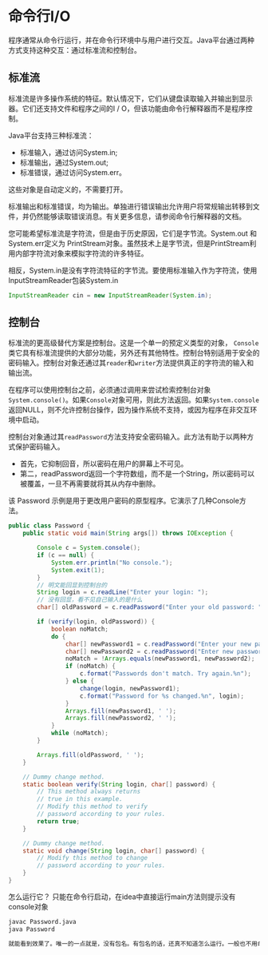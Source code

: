 # 命令行I/O
程序通常从命令行运行，并在命令行环境中与用户进行交互。Java平台通过两种方式支持这种交互：通过标准流和控制台。

## 标准流
标准流是许多操作系统的特征。默认情况下，它们从键盘读取输入并输出到显示器。它们还支持文件和程序之间的I / O，但该功能由命令行解释器而不是程序控制。

Java平台支持三种标准流：
* 标准输入，通过访问System.in; 
* 标准输出，通过System.out; 
* 标准错误，通过访问System.err。

这些对象是自动定义的，不需要打开。

标准输出和标准错误，均为输出。单独进行错误输出允许用户将常规输出转移到文件，并仍然能够读取错误消息。有关更多信息，请参阅命令行解释器的文档。

您可能希望标准流是字符流，但是由于历史原因，它们是字节流。System.out 和 System.err定义为 PrintStream对象。虽然技术上是字节流，但是PrintStream利用内部字符流对象来模拟字符流的许多特征。

相反，System.in是没有字符流特征的字节流。要使用标准输入作为字符流，使用InputStreamReader包装System.in
```java
InputStreamReader cin = new InputStreamReader(System.in);
```

## 控制台

标准流的更高级替代方案是控制台。这是一个单一的预定义类型的对象， `Console`类它具有标准流提供的大部分功能，另外还有其他特性。控制台特别适用于安全的密码输入。控制台对象还通过其`reader`和`writer`方法提供真正的字符流的输入和输出流。

在程序可以使用控制台之前，必须通过调用来尝试检索控制台对象`System.console()`。如果`Console`对象可用，则此方法返回。如果`System.console`返回NULL，则不允许控制台操作，因为操作系统不支持，或因为程序在非交互环境中启动。

控制台对象通过其`readPassword`方法支持安全密码输入。此方法有助于以两种方式保护密码输入。

* 首先，它抑制回音，所以密码在用户的屏幕上不可见。
* 第二，readPassword返回一个字符数组，而不是一个String，所以密码可以被覆盖，一旦不再需要就将其从内存中删除。

该 Password 示例是用于更改用户密码的原型程序。它演示了几种Console方法。
```java
public class Password {
    public static void main(String args[]) throws IOException {

        Console c = System.console();
        if (c == null) {
            System.err.println("No console.");
            System.exit(1);
        }
        // 明文能回显到控制台的
        String login = c.readLine("Enter your login: ");
        // 没有回显，看不见自己输入的是什么
        char[] oldPassword = c.readPassword("Enter your old password: ");

        if (verify(login, oldPassword)) {
            boolean noMatch;
            do {
                char[] newPassword1 = c.readPassword("Enter your new password: ");
                char[] newPassword2 = c.readPassword("Enter new password again: ");
                noMatch = !Arrays.equals(newPassword1, newPassword2);
                if (noMatch) {
                    c.format("Passwords don't match. Try again.%n");
                } else {
                    change(login, newPassword1);
                    c.format("Password for %s changed.%n", login);
                }
                Arrays.fill(newPassword1, ' ');
                Arrays.fill(newPassword2, ' ');
            }
            while (noMatch);
        }

        Arrays.fill(oldPassword, ' ');
    }

    // Dummy change method.
    static boolean verify(String login, char[] password) {
        // This method always returns
        // true in this example.
        // Modify this method to verify
        // password according to your rules.
        return true;
    }

    // Dummy change method.
    static void change(String login, char[] password) {
        // Modify this method to change
        // password according to your rules.
    }
}
```

怎么运行它？
只能在命令行启动，在idea中直接运行main方法则提示没有console对象
```bash
javac Password.java
java Password

就能看到效果了。唯一的一点就是，没有包名。有包名的话，还真不知道怎么运行。一般也不用命令行哇。
```